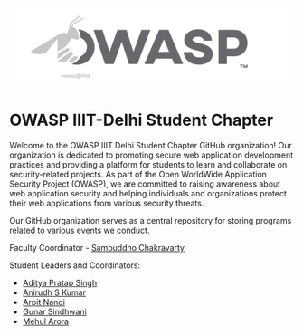 <img src="./profile/owasp_banner.svg">

# OWASP IIIT-Delhi Student Chapter

Welcome to the OWASP IIIT Delhi Student Chapter GitHub organization! Our organization is dedicated to promoting secure web application development 
practices and providing a platform for students to learn and collaborate on security-related projects. 
As part of the Open WorldWide Application Security Project (OWASP), we are committed to raising awareness about web application security and helping 
individuals and organizations protect their web applications from various security threats.

Our GitHub organization serves as a central repository for storing programs related to various events we conduct. 

Faculty Coordinator - [Sambuddho Chakravarty](mailto:sambuddho@iiitd.ac.in)

Student Leaders and Coordinators:
- [Aditya Pratap Singh](mailto:aditya.singh@owasp.org)
- [Anirudh S Kumar](mailto:anirudh21517@iiitd.ac.in)
- [Arpit Nandi](mailto:arpit.nandi@owasp.org)
- [Gunar Sindhwani](mailto:gunar.sindhwani@owasp.org)
- [Mehul Arora](mailto:mehul.arora@owasp.org)
